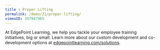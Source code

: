```yaml
---
title : Proper Lifting
permalink: /demo/21/proper-lifting/
vimeoID: 357947965
---
```

At EdgePoint Learning, we help you tackle your employee training initiatives, big or small. Learn more about our custom development and co-development options at [edgepointlearning.com/solutions](/solutions/).